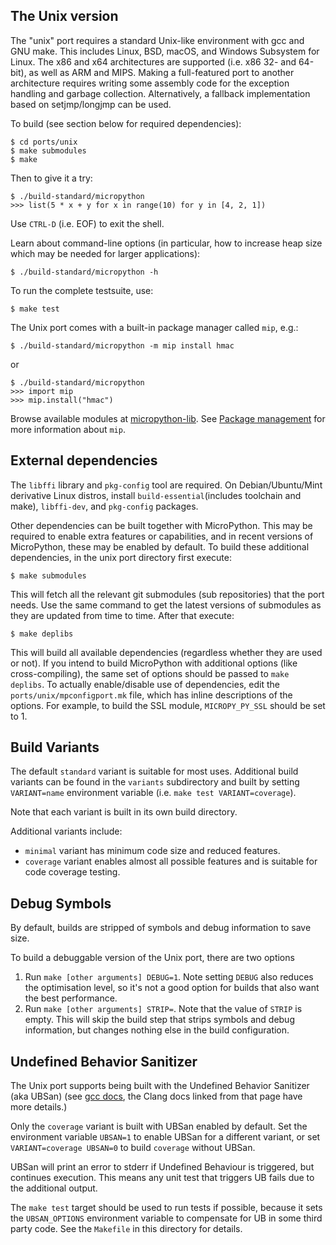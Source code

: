 The Unix version
----------------

The "unix" port requires a standard Unix-like environment with gcc and GNU
make. This includes Linux, BSD, macOS, and Windows Subsystem for Linux. The
x86 and x64 architectures are supported (i.e. x86 32- and 64-bit), as well as
ARM and MIPS. Making a full-featured port to another architecture requires
writing some assembly code for the exception handling and garbage collection.
Alternatively, a fallback implementation based on setjmp/longjmp can be used.

To build (see section below for required dependencies):

    $ cd ports/unix
    $ make submodules
    $ make

Then to give it a try:

    $ ./build-standard/micropython
    >>> list(5 * x + y for x in range(10) for y in [4, 2, 1])

Use `CTRL-D` (i.e. EOF) to exit the shell.

Learn about command-line options (in particular, how to increase heap size
which may be needed for larger applications):

    $ ./build-standard/micropython -h

To run the complete testsuite, use:

    $ make test

The Unix port comes with a built-in package manager called `mip`, e.g.:

    $ ./build-standard/micropython -m mip install hmac

or

    $ ./build-standard/micropython
    >>> import mip
    >>> mip.install("hmac")

Browse available modules at
[micropython-lib](https://github.com/micropython/micropython-lib). See
[Package management](https://docs.micropython.org/en/latest/reference/packages.html)
for more information about `mip`.

External dependencies
---------------------

The `libffi` library and `pkg-config` tool are required. On Debian/Ubuntu/Mint
derivative Linux distros, install `build-essential`(includes toolchain and
make), `libffi-dev`, and `pkg-config` packages.

Other dependencies can be built together with MicroPython. This may
be required to enable extra features or capabilities, and in recent
versions of MicroPython, these may be enabled by default. To build
these additional dependencies, in the unix port directory first execute:

    $ make submodules

This will fetch all the relevant git submodules (sub repositories) that
the port needs.  Use the same command to get the latest versions of
submodules as they are updated from time to time. After that execute:

    $ make deplibs

This will build all available dependencies (regardless whether they are used
or not). If you intend to build MicroPython with additional options
(like cross-compiling), the same set of options should be passed to `make
deplibs`. To actually enable/disable use of dependencies, edit the
`ports/unix/mpconfigport.mk` file, which has inline descriptions of the
options. For example, to build the SSL module, `MICROPY_PY_SSL` should be
set to 1.

Build Variants
--------------

The default `standard` variant is suitable for most uses. Additional build
variants can be found in the `variants` subdirectory and built by setting
`VARIANT=name` environment variable (i.e. `make test VARIANT=coverage`).

Note that each variant is built in its own build directory.

Additional variants include:

* `minimal` variant has minimum code size and reduced features.
* `coverage` variant enables almost all possible features and is suitable for
  code coverage testing.

Debug Symbols
-------------

By default, builds are stripped of symbols and debug information to save size.

To build a debuggable version of the Unix port, there are two options

1. Run `make [other arguments] DEBUG=1`. Note setting `DEBUG` also reduces the
   optimisation level, so it's not a good option for builds that also want the
   best performance.
2. Run `make [other arguments] STRIP=`. Note that the value of `STRIP` is
   empty. This will skip the build step that strips symbols and debug
   information, but changes nothing else in the build configuration.

Undefined Behavior Sanitizer
----------------------------

The Unix port supports being built with the Undefined Behavior Sanitizer (aka
UBSan) (see [gcc
docs](https://gcc.gnu.org/onlinedocs/gcc/Instrumentation-Options.html#index-fsanitize_003dundefined),
the Clang docs linked from that page have more details.)

Only the `coverage` variant is built with UBSan enabled by default. Set the
environment variable `UBSAN=1` to enable UBSan for a different variant, or set
`VARIANT=coverage UBSAN=0` to build `coverage` without UBSan.

UBSan will print an error to stderr if Undefined Behaviour is triggered, but
continues execution. This means any unit test that triggers UB fails due to the
additional output.

The `make test` target should be used to run tests if possible, because it sets
the `UBSAN_OPTIONS` environment variable to compensate for UB in some third party
code. See the `Makefile` in this directory for details.

